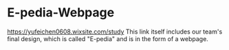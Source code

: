 # E-pedia-Webpage
https://yufeichen0608.wixsite.com/study 
This link itself includes our team's final design, which is called "E-pedia" and is in the form of a webpage.
